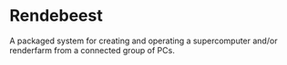 # Rendebeest
A packaged system for creating and operating a supercomputer and/or renderfarm from a connected group of PCs.
